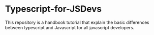 # Typescript-for-JSDevs
This repository is a handbook tutorial that explain the basic differences between typescript and Javascript for all javascript developers.
